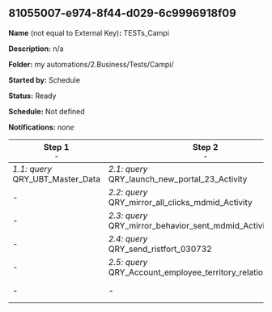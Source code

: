 ## 81055007-e974-8f44-d029-6c9996918f09

**Name** (not equal to External Key)**:** TESTs_Campi

**Description:** n/a

**Folder:** my automations/2.Business/Tests/Campi/

**Started by:** Schedule

**Status:** Ready

**Schedule:** Not defined

**Notifications:** _none_


| Step 1<br>_<small>-</small>_ | Step 2<br>_<small>-</small>_ | Step 3<br>_<small>-</small>_ | Step 4<br>_<small>-</small>_ | Step 5<br>_<small>-</small>_ | Step 6<br>_<small>-</small>_ | Step 7<br>_<small>-</small>_ | Step 8<br>_<small>-</small>_ | Step 9<br>_<small>-</small>_ | Step 10<br>_<small>-</small>_ | Step 11<br>_<small>-</small>_ | Step 12<br>_<small>-</small>_ | Step 13<br>_<small>-</small>_ | Step 14<br>_<small>-</small>_ | Step 15<br>_<small>-</small>_ | Step 16<br>_<small>-</small>_ | Step 17<br>_<small>-</small>_ | Step 18<br>_<small>-</small>_ | Step 19<br>_<small>-</small>_ | Step 20<br>_<small>-</small>_ |
| --- | --- | --- | --- | --- | --- | --- | --- | --- | --- | --- | --- | --- | --- | --- | --- | --- | --- | --- | --- |
| _1.1: query_<br>QRY_UBT_Master_Data | _2.1: query_<br>QRY_launch_new_portal_23_Activity | _3.1: query_<br>QRY_Inventory_De_migration | _4.1: query_<br>QRY_microsoft_excluded_users_impactables_SD_18dic22 | _5.1: query_<br>QRY_NR_ALL_survey_20220428_Activity | _6.1: query_<br>QRY_Retargeting_CV_Vacunas23_Registration_Activity | _7.1: query_<br>QRY_RP_MED_Portal_ALL_Activity | _8.1: query_<br>QRY_attended_Ruta_VPH_sessions_Activity | _9.1: query_<br>QRY_Registered_Sessions_VaxNeumoTalks_Activity | _10.1: query_<br>QRY_MED_EMP_ST_ALL_Activity | _11.1: query_<br>QRY_Bounced_hotmail_feb23 | _12.1: query_<br>QRY_Bounced_hotmail_feb23_2 | _13.1: query_<br>QRY_suggestion_DBS_CV_Diabetes23_01 | _14.1: query_<br>QRY_suggestion_DBS_CV_Diabetes23_02 | _15.1: query_<br>QRY_MTE_No_Target_CV_Diabetes23 | _16.1: query_<br>QRY_MTE_No_Target_CV_Diabetes23_2 | _17.1: query_<br>QRY_Users_Receive_NewPortal | _18.1: query_<br>QRY_acredited_courses_users_LS20 | _19.1: query_<br>QRY_VIR_Prescriber_User_Rel_ALL | _20.1: query_<br>QRY_INM_Prescriber_User_Rel_ALL |
| - | _2.2: query_<br>QRY_mirror_all_clicks_mdmid_Activity | _3.2: query_<br>QRY_cv_vacunas_2023_asistencia | _4.2: query_<br>QRY_Retargeting_CV_Vacunas23_Activity | _5.2: query_<br>QRY_AN_CRM | - | _7.2: query_<br>QRY_RP_Portal_MED_H_Activity | _8.2: query_<br>QRY_PHAHP_PTH_ON_no_open_AE_KLife_Activity | _9.2: query_<br>QRY_MED_EMP_GP_ALL_extremadura_Activity | _10.2: query_<br>QRY_MED_EMP_ST_H_Activity | - | - | - | - | - | - | - | - | _19.2: query_<br>QRY_HIP_Prescriber_User_Rel_ALL | _20.2: query_<br>QRY_MIN_Prescriber_User_Rel_ALL |
| - | _2.3: query_<br>QRY_mirror_behavior_sent_mdmid_Activity | _3.3: query_<br>Shai_test_gr_clicks | _4.3: query_<br>TEST_QRY_GR_01 | _5.3: query_<br>QRY_DMM_Automated_Behavior_Click_DE_Mirror | - | _7.3: query_<br>QRY_RP_Portal_MED_M_Activity | _8.3: query_<br>QRY_NR_ALL_course_20220428_Activity | _9.3: query_<br>QRY_manual_12oct_recoverables_mso | _10.3: query_<br>QRY_MED_EMP_ST_M_Activity | - | - | - | - | - | - | - | - | _19.3: query_<br>QRY_DBS_Prescriber_User_Rel_ALL | _20.3: query_<br>QRY_ONX_Prescriber_User_Rel_ALL |
| - | _2.4: query_<br>QRY_send_ristfort_030732 | _3.4: query_<br>QRY_Raw_DV_Bounces_Activity | - | _5.4: query_<br>QRY_MED_EMP_AN_Target | - | _7.4: query_<br>QRY_RP_Portal_MED_L_Activity | _8.4: query_<br>QRY_CVVacunas_NL3_Not_Registred | _9.4: filter_<br>Filter_Prescriber_User_Rel_WMA_Activity | _10.4: query_<br>QRY_MED_EMP_ST_L_Activity | - | - | - | - | - | - | - | - | _19.4: query_<br>QRY_ANE_Prescriber_User_Rel_ALL | _20.4: query_<br>QRY_KAE_Prescriber_User_Rel_ALL |
| - | _2.5: query_<br>QRY_Account_employee_territory_relationship_CIM | - | - | _5.5: query_<br>QRY_MED_EMP_OBG_test_VPH | - | _7.5: query_<br>QRY_MED_EMP_AN_No_Target | - | - | - | - | - | - | - | - | - | - | - | _19.5: query_<br>QRY_WMA_Prescriber_User_Rel_ALL | _20.5: query_<br>QRY_ONC_Prescriber_User_Rel_ALL |
| - | - | - | - | - | - | - | - | - | - | - | - | - | - | - | - | - | - | _19.6: query_<br>QRY_AAS_Prescriber_User_Rel_ALL | - |

